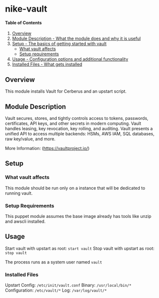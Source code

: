 # nike-vault

#### Table of Contents

1. [Overview](#overview)
2. [Module Description - What the module does and why it is useful](#module-description)
3. [Setup - The basics of getting started with vault](#setup)
    * [What vault affects](#what-vault-affects)
    * [Setup requirements](#setup-requirements)
4. [Usage - Configuration options and additional functionality](#usage)
5. [Installed Files - What gets installed](#installed-files)

## Overview

This module installs Vault for Cerberus and an upstart script.

## Module Description

Vault secures, stores, and tightly controls access to tokens, passwords, certificates, API keys, 
and other secrets in modern computing. Vault handles leasing, key revocation, key rolling, and 
auditing. Vault presents a unified API to access multiple backends: HSMs, AWS IAM, SQL databases, 
raw key/value, and more. 

More Information: (https://vaultproject.io/)

## Setup

### What vault affects

This module should be run only on a instance that will be dedicated to running vault.

### Setup Requirements 

This puppet module assumes the base image already has tools like unzip and awscli installed.

## Usage

Start vault with upstart as root: `start vault`
Stop vault with upstart as root: `stop vault`

The process runs as a system user named `vault`

### Installed Files

Upstart Config: `/etc/init/vault.conf`
Binary: `/usr/local/bin/*`
Configuration: `/etc/vault/*`
Log: `/var/log/vault/*`
